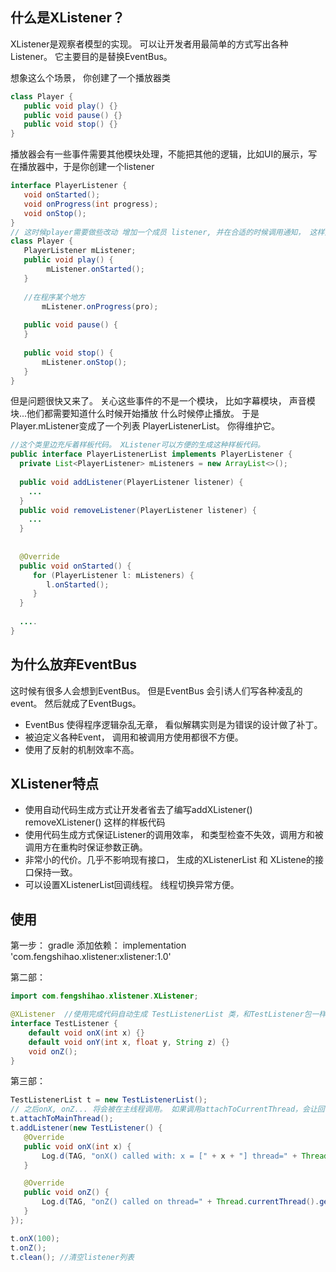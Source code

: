 
## 什么是XListener？


XListener是观察者模型的实现。 可以让开发者用最简单的方式写出各种Listener。 它主要目的是替换EventBus。

想象这么个场景， 你创建了一个播放器类 
```java
class Player {
   public void play() {}
   public void pause() {}
   public void stop() {}
}
```
播放器会有一些事件需要其他模块处理，不能把其他的逻辑，比如UI的展示，写在播放器中，于是你创建一个listener

```java
interface PlayerListener {
   void onStarted();
   void onProgress(int progress);
   void onStop();
}
// 这时候player需要做些改动 增加一个成员 listener, 并在合适的时候调用通知， 这样外边的模块就可以根据事件做出相应逻辑。
class Player {
   PlayerListener mListener;
   public void play() {
        mListener.onStarted();
   }
   
   //在程序某个地方
       mListener.onProgress(pro);
       
   public void pause() {
   }
   
   public void stop() {
       mListener.onStop();
   }
}
```

但是问题很快又来了。 关心这些事件的不是一个模块， 比如字幕模块， 声音模块...他们都需要知道什么时候开始播放 什么时候停止播放。
于是Player.mListener变成了一个列表 PlayerListenerList。 你得维护它。
 ```java
 //这个类里边充斥着样板代码。 XListener可以方便的生成这种样板代码。 
 public interface PlayerListenerList implements PlayerListener {
   private List<PlayerListener> mListeners = new ArrayList<>();
   
   public void addListener(PlayerListener listener) {
     ...
   }
   public void removeListener(PlayerListener listener) {
     ...
   }
   
   
   @Override
   public void onStarted() {
      for (PlayerListener l: mListeners) {
         l.onStarted();
      }
   }
   
   ....
}
 ```
## 为什么放弃EventBus
 这时候有很多人会想到EventBus。 但是EventBus 会引诱人们写各种凌乱的event。 然后就成了EventBugs。 
* EventBus 使得程序逻辑杂乱无章， 看似解耦实则是为错误的设计做了补丁。 
* 被迫定义各种Event， 调用和被调用方使用都很不方便。
* 使用了反射的机制效率不高。

## XListener特点
* 使用自动代码生成方式让开发者省去了编写addXListener() removeXListener() 这样的样板代码
* 使用代码生成方式保证Listener的调用效率， 和类型检查不失效，调用方和被调用方在重构时保证参数正确。
* 非常小的代价。几乎不影响现有接口， 生成的XListenerList 和 XListene的接口保持一致。
* 可以设置XListenerList回调线程。 线程切换异常方便。

## 使用

第一步：
   gradle 添加依赖：
   implementation 'com.fengshihao.xlistener:xlistener:1.0'

第二部：
```java
import com.fengshihao.xlistener.XListener;

@XListener  //使用完成代码自动生成 TestListenerList 类，和TestListener包一样.
interface TestListener {
    default void onX(int x) {}
    default void onY(int x, float y, String z) {}
    void onZ();
}

```

第三部：
```java
TestListenerList t = new TestListenerList();
// 之后onX, onZ... 将会被在主线程调用。 如果调用attachToCurrentThread，会让回调在当前线程
t.attachToMainThread(); 
t.addListener(new TestListener() {
   @Override
   public void onX(int x) {
       Log.d(TAG, "onX() called with: x = [" + x + "] thread=" + Thread.currentThread().getName());
   }

   @Override
   public void onZ() {
       Log.d(TAG, "onZ() called on thread=" + Thread.currentThread().getName());
   }
});

t.onX(100);
t.onZ();    
t.clean(); //清空listener列表
```

